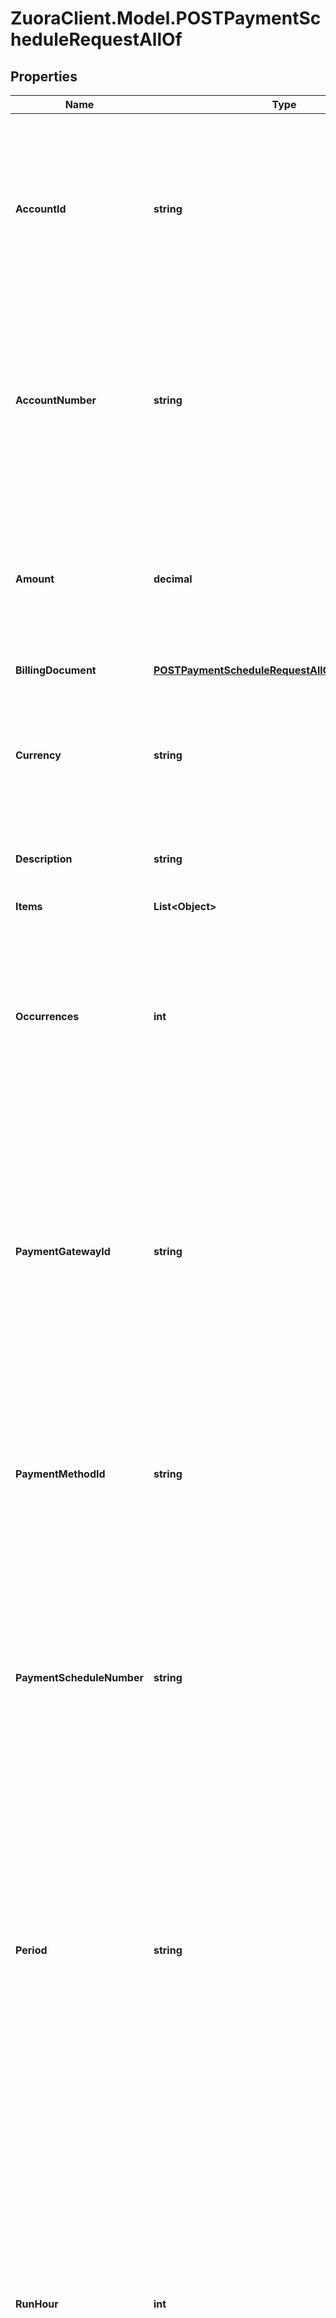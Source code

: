 # ZuoraClient.Model.POSTPaymentScheduleRequestAllOf

## Properties

Name | Type | Description | Notes
------------ | ------------- | ------------- | -------------
**AccountId** | **string** | ID of the customer account the payment schedule belongs to.  **Note:** &#x60;accountId&#x60; and &#x60;accountNumber&#x60; cannot both be &#x60;null&#x60;. When both fields are specified, the two values must match each other.            | [optional] 
**AccountNumber** | **string** | Account number of the customer account the payment schedule belongs to.  **Note:** &#x60;accountId&#x60; and &#x60;accountNumber&#x60; cannot both be &#x60;null&#x60;. When both fields are specified, the two values must match each other.            | [optional] 
**Amount** | **decimal** | The amount of each payment schedule item in the payment schedule.  **Note:** - This field is required when &#x60;items&#x60; is not specified. - This field will be ignored when &#x60;items&#x60; is specified.  | [optional] 
**BillingDocument** | [**POSTPaymentScheduleRequestAllOfBillingDocument**](POSTPaymentScheduleRequestAllOfBillingDocument.md) |  | [optional] 
**Currency** | **string** | Currency of the payment schedule.  **Note:** - This field is optional. The default value is the account&#39;s default currency. - This field will be ignored when &#x60;items&#x60; is specified.  | [optional] 
**Description** | **string** | Description of the payment schedule. Max length is 255.  | [optional] 
**Items** | **List&lt;Object&gt;** | Container array for payment schedule items.  | [optional] 
**Occurrences** | **int** | The number of payment schedule item to be created. Maximum value is 1000.  **Note:** - This field is required when &#x60;items&#x60; is not specified. - This field will be ignored when &#x60;items&#x60; is specified.   | [optional] 
**PaymentGatewayId** | **string** | ID of the payment gateway.  **Note:** - This field is optional. The default value is the account&#39;s default payment gateway ID. If no payment gateway ID is found on the cusotmer account level, the default value will be the tenant&#39;s default payment gateway ID. - This field will be ignored when &#x60;items&#x60; is specified.   | [optional] 
**PaymentMethodId** | **string** | ID of the payment method.  **Note:** - This field is optional. The default value is the account&#39;s default payment method ID. - This field will be ignored when &#x60;items&#x60; is specified.    | [optional] 
**PaymentScheduleNumber** | **string** | You can use this field to specify the number of the payment schedule. Only characters from the following sets are allowed: A-Z, a-z, 0-9, and &#x60;-&#x60;.  Payment numbers must start with a letter. In addition,&#x60;-&#x60; can only be used at most once and cannot be placed at the beginning or the end of the payment numbers.           | [optional] 
**Period** | **string** | The frequency for the payment collection since the &#x60;startDate&#x60;.  **Note:** - Thie field is required when &#x60;items&#x60; is not specified. - This field will be ignored when &#x60;items&#x60; is specified. - If &#x60;startDate&#x60; is &#x60;30&#x60; or &#x60;31&#x60; and &#x60;period&#x60; is &#x60;Monthly&#x60;, when in February, payment schedule will use the last day of February for payment collection.   | [optional] 
**RunHour** | **int** | Specifies at which hour in the day in the tenant’s time zone when this payment will be collected. Available values: &#x60;[0,1,2,~,22,23]&#x60;.  **Note:** - If the time difference between your tenant’s timezone and the timezone where Zuora servers are is not in full hours, for example, 2.5 hours, the payment schedule items will be triggered half hour later than your scheduled time. - This field is optional. The default value is &#x60;0&#x60;. - This field will be ignored when &#x60;items&#x60; is specified.               | [optional] 
**Standalone** | **bool** | Indicate whether the payments created by the payment schedule are standalone payments or not. When setting to &#x60;true&#x60;, standalone payments will be created. When setting to &#x60;false&#x60;, you can either specify a billing document, or not specifying any billing documents. In the later case, unapplied payments will be created. If set to &#x60;null&#x60;, standalone payment will be created.  **Note**:  - This field is only available if the Standalone Payment is enabled. Do not include this field if Standalone Payment is not enabled. - If Standalone Payment is enabled, default value is &#x60;true&#x60;.  | [optional] 
**StartDate** | **DateTime** | The date for the first payment collection.  **Note:** - This field is required when &#x60;items&#x60; is not specified. - This field will be ignored when &#x60;items&#x60; is specified.                | [optional] 

[[Back to Model list]](../README.md#documentation-for-models) [[Back to API list]](../README.md#documentation-for-api-endpoints) [[Back to README]](../README.md)

